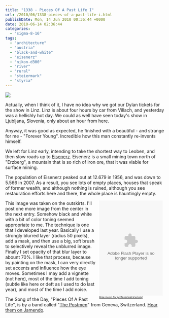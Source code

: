 ```yaml
---
title: "1338 - Pieces Of A Past Life I"
url: /2010/06/1338-pieces-of-a-past-life-i.html
publishDate: Mon, 14 Jun 2010 00:36:44 +0000
date: 2010-06-14 02:36:44
categories: 
  - "sigma-8-16"
tags: 
  - "architecture"
  - "austria"
  - "black-and-white"
  - "eisenerz"
  - "nikon-d300"
  - "river"
  - "rural"
  - "steiermark"
  - "styria"
---
```

<a target="_blank" href="https://d25zfm9zpd7gm5.cloudfront.net/1200x1200/2010/20100612_131116_ps.jpg"><img src="https://d25zfm9zpd7gm5.cloudfront.net/0600x0600/2010/20100612_131116_ps.jpg" /></a>

Actually, when I think of it, I have no idea why we got our Dylan tickets for the show in Linz. Linz is about four hours by car from Villach, and yesterday was a hellishly hot day. We could as well have seen today's show in Ljubljana, Slovenia, only about an hour from here.

Anyway, it was good as expected, he finished with a beautiful - and strange for me - "Forever Young". Incredible how this man constantly re-invents himself.

We left for Linz early, intending to take the shortest way to Leoben, and then slow roads up to <a target="_blank" href="http://en.wikipedia.org/wiki/Eisenerz">Eisenerz</a>. Eisenerz is a small mining town north of "Erzberg", a mountain that is so rich of iron ore, that it was viable for surface mining.

The population of Eisenerz peaked out at 12.679 in 1956, and was down to 5.566 in 2007. As a result, you see lots of empty places, houses that speak of former wealth, and although nothing is ruined, although you see restauration efforts here and there, the whole place is hauntingly empty.

<div style="margin: 0pt 0px 0pt 10px; float: right;"><object width="200" height="300" classid="clsid:d27cdb6e-ae6d-11cf-96b8-444553540000" codebase="http://fpdownload.macromedia.com/pub/shockwave/cabs/flash/swflash.cab#version=7,0,0,0" align="middle"><param name="allowScriptAccess" value="always" /><param name="wmode" value="transparent" /><param name="movie" value="http://widgets.jamendo.com/en/track/?playertype=2008&refuid=826448&track_id=591583" /><param name="quality" value="high" /><param name="bgcolor" value="#FFFFFF" /><embed src="http://widgets.jamendo.com/en/track/?playertype=2008&refuid=826448&track_id=591583" quality="high" wmode="transparent" bgcolor="#FFFFFF" width="200" height="300" align="middle" allowScriptAccess="always" type="application/x-shockwave-flash" pluginspage="http://www.macromedia.com/go/getflashplayer">&nbsp;</embed>&nbsp;</object><a href="http://pro.jamendo.com/" style="display:block;font-size:8px !important;">Free music for professional licensing</a></div> This image was taken on the outskirts. I'll post one more image from the center in the next entry. Somehow black and white with a bit of color toning seemed appropriate to me. The technique is one that I developed last year. Basically I use a strongly blurred layer (radius 50 pixels), add a mask, and then use a big, soft brush to selectively reveal the unblurred image. Finally I set opacity of that blur layer to abount 70%. I like that process, because by painting on the mask, I can very directly set accents and influence how the eye moves. Sometimes I may add a vignette (not here), most of the time I add toning (subtle like here or deft as I used to do last year), and most of the time I add noise.

The Song of the Day, "Pieces Of A Past Life", is by a band called "<a target="_blank" href="http://www.jamendo.com/en/artist/The_Postmen">The Postmen</a>" from Geneva, Switzerland. <a target="_blank" href="http://www.jamendo.com/en/album/68240?refuid=826448">Hear them on Jamendo</a>.
